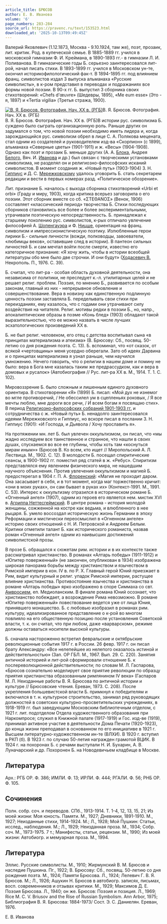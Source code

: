 ```yaml
---
article_title: БРЮСОВ
author: Е. В. Иванова
volume: '6'
page_numbers: 283-284
source_url: https://pravenc.ru/text/153523.html
downloaded_at: '2025-10-13T09:49:45Z'
---
```


Валерий Яковлевич (1.12.1873, Москва - 9.10.1924, там же), поэт, прозаик, лит. критик. Род. в купеческой семье. В 1885-1889 гг. учился в московской гимназии Ф. И. Креймана, в 1890-1893 гг.- в гимназии Л. И. Поливанова. В гимназические годы Б. серьезно заинтересовался лит-рой, начал писать стихи. В 1893-1899 гг. учился в Московском ун-те, окончил историкофилологический фак-т. В 1894-1895 гг. под влиянием франц. символистов издал 3 выпуска альманаха «Русские символисты», в к-ром представил в переводах и подражаниях все формы новой поэзии. В 90-х гг. Б. выпустил 3 сборника своих стихотворений: «Chefs d'œuvre» (Шедевры, 1895), «Me eum esse» (Это - я, 1897) и «Tertia vigilia» (Третья стража, 1900).

[![В. Я. Брюсов. Фотография. Нач. ХХ в. (РГБ)](https://pravenc.ru/data/905/460/1234/i200.jpg "Кликните для увеличения картинки")](https://pravenc.ru/data/905/460/1234/i400.jpg)В. Я. Брюсов. Фотография. Нач. ХХ в. (РГБ)  
В. Я. Брюсов. Фотография. Нач. ХХ в. (РГБ)В истории рус. символизма Б. суждено было сыграть организационную роль. Раньше других он задумался о том, что новой поэзии необходимо иметь лидера и, когда зарождающийся рус. символизм обрел в лице С. А. Полякова мецената, стал одним из создателей и руководителем изд-ва «Скорпион» (с 1899), альманаха «Северные цветы» (1901-1911) и ж. «Весы» (1904-1908). Однако как поэт и прозаик Б. меньше других (А. А. [Блока](https://pravenc.ru/text/Блока.html), Андрея [Белого](https://pravenc.ru/text/Белого.html), Вяч. И. [Иванова](https://pravenc.ru/text/Иванова.html) и др.) был связан с творческими установками символизма, не разделял он и религиозно-философских исканий символистов. В момент создания ж. «Новый путь» (1903-1904) З. Н. [Гиппиус](https://pravenc.ru/text/Гиппиус.html) и Д. С. [Мережковскому](https://pravenc.ru/text/Мережковскому.html) удалось уговорить Б. стать секретарем редакции и вести в первых номерах разд. «Политическое обозрение».

Лит. признание Б. началось с выхода сборника стихотворений «Urbi et orbi» (Граду и миру, 1903), когда критика всерьез заговорила о его поэзии. Этот сборник вместе со сб. «ΣΤΕΘΑΝΟΣ» (Венок, 1906) составляет «классический период» творчества Б. Стихи последующих сборников становились все более и более экспериментальными, утрачивали поэтическую непосредственность. Б. принадлежал к старшему поколению рус. символистов, к-рых отличало увлечение философией А. [Шопенгауэра](https://pravenc.ru/text/Шопенгауэра.html) и Ф. [Ницше](https://pravenc.ru/text/Ницше.html), ориентация на франц. символизм и импрессионистическую поэтику. Излюбленные герои лирики Б.- сильные личности (вожди, полководцы, завоеватели, «любимцы веков», оставившие след в истории). В пантеон сильных личностей Б. и сам мечтал войти после смерти, известно его категоричное признание: «Я хочу жить, чтобы в истории всеобщей литературы обо мне было две строчки. И они будут» ([Ходасевич В.](<https://pravenc.ru/text/Ходасевич В .html>) Некрополь. П., 1976. С. 39).

Б. считал, что лит-ра - особая область духовной деятельности, она независима от политики, не преследует к.-л. утилитарных целей и не решает религ. проблем. Поэзия, по мнению Б., развивается по особым законам, главный из них - непрерывное обновление и совершенствование. Вера в новизну как единственную подлинную ценность поэзии заставляла Б. переделывать свои стихи при переизданиях, ему казалось, что с годами они утрачивают силу воздействия на читателя. Религ. мотивы редки в поэзии Б., но, напр., апокалиптические образы в поэме «Конь блед» (1903) обладают такой выразительностью, что ее можно назвать в числе лучших эсхатологических произведений XX в.

Б. не был религ. человеком, его отец с детства воспитывал сына «в принципах материализма и атеизма» (В. Брюсову: Сб., посвящ. 50-летию со дня рождения поэта. С. 13). Б. вспоминал, что «от сказок, от всякой «чертовщины» меня усердно оберегали. Зато об идеях Дарвина и о принципах материализма я узнал раньше, чем научился умножению. Нечего говорить, что о религии в нашем доме и помину не было: вера в Бога мне казалась таким же предрассудком, как и вера в домовых и русалок» (Автобиография // Рус. лит-ра XX в. М., 1914. Т. 1. C. 102).

Мировоззрение Б. было сложным и лишенным единого духовного ориентира. В стихотворении «Я» (1899) Б. писал: «Мой дух не изнемог во мгле противоречий, / Не обессилел ум в сцепленьях роковых, / Я все мечты люблю, мне дороги все речи, / И всем богам я посвящаю стих». В период [Религиозно-философских собраний 1901-1903 гг.](<https://pravenc.ru/text/Религиозно-философских собраний 1901-1903 гг .html>) и сотрудничества с ж. «Новый путь» Б. ненадолго заинтересовался идеями Мережковского и Гиппиус, но вскоре писал в послании З. Н. Гиппиус (1901): «И Господа, и Дьявола / Хочу прославить я».

На протяжении мн. лет Б. был увлечен оккультизмом, он писал, что «мы жадно исследуем все таинственное и странное, что нашли в своих душах, спускаемся во все ее глубины, чтобы хоть там «коснуться мирам иным»» (Брюсов В. Ко всем, кто ищет // Миропольский А. Л. Лествица. М., 1902. С. 12). В молодости Б. посещал спиритические сеансы, в 1900-1902 гг. поместил ряд статей в ж. «Ребус». Спиритизм представлялся ему явлением физического мира, не нашедшим научного объяснения. Против увлечения оккультизмом и магией Б. предостерегал в 1904 г. П. А. [Флоренский](https://pravenc.ru/text/Флоренский.html): «Магия не проходит даром. Она засасывает в себя, и в тот момент, когда маг торжественно кричит: «они в моих руках», он сам бывает в руках их» (Контекст-1991. М., 1991. С. 53). Интерес к оккультизму отразился в историческом романе Б. «Огненный ангел» (1907), одним из героев его является нем. мистик XVI в. [Агриппа Неттесгеймский](<https://pravenc.ru/text/Агриппа Неттесгеймский.html>). В центре романа - история молодой женщины, сожженной на костре как ведьма, и влюбленного в нее рыцаря. Б. умело воссоздал историческую жизнь Германии в эпоху Реформации и мистически переосмыслил в «Огненном ангеле» историю своих отношений с Н. И. Петровской и Андреем Белым. Критики отметили талант Б. как исторического романиста, назвав роман «Огненный ангел» одним из наивысших достижений символистской прозы.

В прозе Б. обращался к сюжетам рим. истории и в их контексте также рассматривал христианство. В романах «Алтарь победы» (1911-1912) и «Юпитер поверженный» (не закончен, опубликован в 1934) изображена широкая панорама борьбы между христианством и язычеством в Римской империи в кон. IV в. по Р. Х. Главный герой Юний приезжает в Рим, видит культурный и религ. упадок Римской империи, растущее влияние христианства. Противостояние язычества и христианства в романе «Алтарь победы» ярко изображено в споре Симмаха со свт. [Амвросием](https://pravenc.ru/text/Амвросий.html), еп. Медиоланским. В финале романа Юний осознает, что христианство побеждает, а возрождение Рима невозможно. В романе «Юпитер поверженный» повествование ведется уже от лица Юния, принявшего монашество. Б. с любовью изобразил в романах рим. культуру, идеализированное представление о к-рой во многом повлияло на его общественную позицию после установления Советской власти, т. к. он считал, что при любом, даже «варварском», режиме должны оставаться носители высокой культуры.

Б. сначала настороженно встретил февральские и октябрьские революционные события 1917 г. в России. 26 февр. 1917 г. он писал брату Александру: «Все нелепейшее из нелепого оказалось истиной и действительностью» (Зап. ОР ГБЛ. М., 1967. Вып. 29. С. 220). Занятия античной историей и лит-рой сформировали отношение Б. к послереволюционной действительности; по словам М. Л. Гаспарова, «Брюсов сознательно моделирует свое приятие революции по образцу приятия христианства образованным римлянином IV века» (Гаспаров М. Л. Неизданные работы В. Я. Брюсова по античной истории и культуре // Брюсовские чтения. Ереван, 1973. С. 208). После укрепления большевистской власти Б. примкнул к победителям и включился в т. н. культурное строительство, занимал ряд руководящих должностей в советских культурно-просветительских учреждениях, в 1918-1919 гг. был заведующим Московским библиотечным отделом, с 1921 г. лит. подотделом Отдела художественного образования при Наркомпросе; служил в Книжной палате (1917-1919) и Гос. изд-ве (1919), принимал активное участие в деятельности Дома Печати (1920-1923), до конца жизни преподавал в основанном по его инициативе в 1921 г. Высшем литературно-художественном ин-те (ВЛХИ). В 1920 г. вступил в РКП (б). В 1923 г. по случаю 50-летия награжден грамотой ВЦИК. В 1924 г. на похоронах Б. с речами выступали Н. И. Бухарин, А. В. Луначарский и др. Похоронен Б. на Новодевичьем кладбище в Москве.

## Литература

Арх.: РГБ ОР. Ф. 386; ИМЛИ. Ф. 13; ИРЛИ. Ф. 444; РГАЛИ. Ф. 56; РНБ ОР. Ф. 105.

## Сочинения

Полн. собр. соч. и переводов. СПб., 1913-1914. Т. 1-4, 12, 13, 15, 21; Из моей жизни: Моя юность. Памяти. М., 1927; Дневники, 1891-1910. М., 1927; Неизданные стихи, 1914-1924. М.; Л., 1928; Мой Пушкин: Статьи, исслед., наблюдения. М.; Л., 1929; Неизданная проза. М., 1934; Собр. соч. М., 1973-1975. 7 т.; Манифесты, статьи, рецензии. М., 1990; Из моей жизни: Автобиогр. и мемуарная проза. М., 1994.

## Литература

Эллис. Русские символисты. М., 1910; Жирмунский В. М. Брюсов и наследие Пушкина. Пг., 1922; В. Брюсову: Сб., посвящ. 50-летию со дня рождения поэта. М., 1924; Памяти Брюсова. Л., 1924; Лелевич Г. В. Я. Брюсов. М.; Л., 1926; Ашукин Н. Брюсов в автобиогр. записях, письмах, восп. современников и отзывах критики. М., 1929; Максимов Д. Е. Поэзия Брюсова. Л., 1940; он же. Брюсов: Поэзия и позиция. Л., 1969; Rice M. C. V. Briusov and the Rise of Russian Symbolism. Ann Arbor, 1975; Библиография В. Я. Брюсова: 1884-1973/ Сост. Э. С. Даниелян. Ереван, 1976.

Е. В. Иванова

